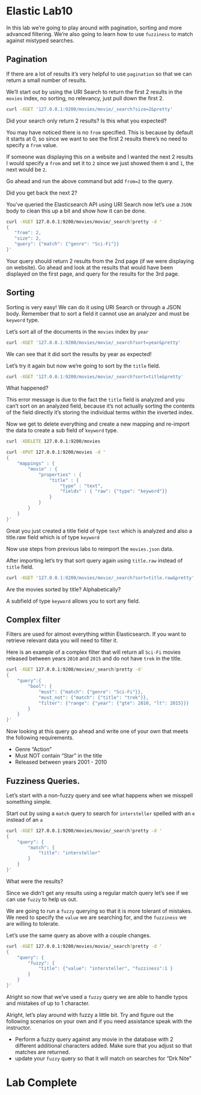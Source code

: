 # Elastic Lab10

In this lab we’re going to play around with pagination, sorting and more advanced filtering.  We’re also going to learn how to use `fuzziness` to match against mistyped searches. 

## Pagination 
If there are a lot of results it’s very helpful to use `pagination` so that we can return a small number of results. 

We’ll start out by using the URI Search to return the first 2 results in the `movies` index, no sorting, no relevancy, just pull down the first 2.  

```bash
curl -XGET '127.0.0.1:9200/movies/movie/_search?size=2&pretty'
```
Did your search only return 2 results? Is this what you expected? 

You may have noticed there is no `from` specified.  This is because by default it starts at 0, so since we want to see the first 2 results there’s no need to specify a `from` value. 


If someone was displaying this on a website and I wanted the next 2 results I would specify a `from` and set it to `2` since we just showed them `0` and `1`, the next would be `2`. 

Go ahead and run the above command but add `from=2` to the query. 

Did you get back the next 2? 

You’ve queried the Elasticsearch API using URI Search now let’s use a `JSON` body to clean this up a bit and show how it can be done. 

```bash
curl -XGET 127.0.0.1:9200/movies/movie/_search?pretty -d '
{
   "from": 2,
   "size": 2,
   "query": {"match": {"genre": "Sci-Fi"}}
}'
```

Your query should return 2 results from the 2nd page (if we were displaying on website).   Go ahead and look at the results that would have been displayed on the first page, and query for the results for the 3rd page. 

## Sorting 
Sorting is very easy! We can do it using URI Search or through a JSON body.  Remember that to sort a field it cannot use an analyzer and must be `keyword` type. 

Let’s sort all of the documents in the `movies` index by `year`
```bash
curl -XGET '127.0.0.1:9200/movies/movie/_search?sort=year&pretty'
```

We can see that it did sort the results by year as expected!  

Let’s try it again but now we’re going to sort by the `title` field.

```bash
curl -XGET '127.0.0.1:9200/movies/movie/_search?sort=title&pretty'
``` 

What happened? 

This error message is due to the fact the `title` field is analyzed and you can’t sort on an analyzed field, because it’s not actually sorting the contents of the field directly it’s storing the individual terms within the inverted index. 

Now we get to delete everything and create a new mapping and re-import the data to create a sub field of `keyword` type.

```bash
curl -XDELETE 127.0.0.1:9200/movies 
```

```bash
curl -XPUT 127.0.0.1:9200/movies -d '
{
    "mappings" : {
        "movie" : {
            "properties" : {
                "title" : {
                    "type" : "text",
                    "fields" : { "raw": {"type": "keyword"}}
                }
            }
        }
    }
}'
```
Great you just created a title field of type `text` which is analyzed and also a title.raw field which is of type `keyword`

Now use steps from previous labs to reimport the `movies.json` data.

After importing let’s try that sort query again using `title.raw` instead of `title` field. 

```bash
curl -XGET '127.0.0.1:9200/movies/movie/_search?sort=title.raw&pretty'
``` 

Are the movies sorted by title? Alphabetically? 

A subfield of type `keyword` allows you to sort any field. 

## Complex filter 
Filters are used for almost everything within Elasticsearch.  If you want to retrieve relevant data you will need to filter it. 

Here is an example of a complex filter that will return all `Sci-Fi` movies released between years `2010` and `2015` and do not have `trek` in the title. 
```bash
curl -XGET 127.0.0.1:9200/movies/_search?pretty -d'
{
    "query":{
        "bool": {
            "must": {"match": {"genre": "Sci-Fi"}},
            "must_not": {"match": {"title": "trek"}},
            "filter": {"range": {"year": {"gte": 2010, "lt": 2015}}}
        }
    }
}'
```

Now looking at this query go ahead and write one of your own that meets the following requirements. 
* Genre “Action” 
* Must NOT contain “Star” in the title 
* Released between years 2001 - 2010 

## Fuzziness Queries. 
Let’s start with a non-fuzzy query and see what happens when we misspell something simple.  

Start out by using a `match` query to search for `intersteller`  spelled with an `e` instead of an `a`

```bash
curl -XGET 127.0.0.1:9200/movies/movie/_search?pretty -d '
{
    "query": {
        "match": {
            "title": "intersteller"
        }
    }
}'
```

What were the results? 

Since we didn’t get any results using a regular match query let’s see if we can use `fuzzy` to help us out. 

We are going to run a `fuzzy` querying so that it is more tolerant of mistakes. 
We need to specify the `value` we are searching for, and the `fuzziness` we are willing to tolerate. 

Let’s use the same query as above with a couple changes. 
```bash
curl -XGET 127.0.0.1:9200/movies/movie/_search?pretty -d '
{
    "query": {
        "fuzzy": {
            "title": {"value": "intersteller", "fuzziness":1 }
        }
    }
}'
```

Alright so now that we’ve used a `fuzzy` query we are able to handle typos and mistakes of up to 1 character. 

Alright, let’s play around with fuzzy a little bit. Try and figure out the following scenarios on your own and if you need assistance speak with the instructor. 

* Perform a fuzzy query against any movie in the database with 2 different additional characters added.  Make sure that you adjust so that matches are returned. 
* update your `fuzzy` query so that it will match on searches for “Drk Nite” 

# Lab Complete 
